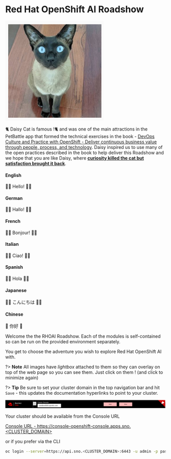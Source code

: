 # Red Hat OpenShift AI Roadshow

<!-- panels:start -->
<!-- div:floating-cat -->
<img src="images/daisy.png">

🐈 Daisy Cat is famous !🐈 and was one of the main attractions in the PetBattle app that formed the technical exercises in the book - [DevOps Culture and Practice with OpenShift - Deliver continuous business value through people, process, and technology](https://www.redhat.com/en/engage/devops-culture-practice-openshift-ebooks). Daisy inspired us to use many of the open practices described in the book to help deliver this Roadshow and we hope that you are like Daisy, where [**curiosity killed the cat but satisfaction brought it back**](https://en.wikipedia.org/wiki/Curiosity_killed_the_cat).
<!-- panels:end -->

<!-- tabs:start -->

#### **English**

🐑🐑 Hello! 🐑🐑

#### **German**

🍺🍺 Hallo! 🍺🍺

#### **French**

🐀🐀 Bonjour! 🐀🐀

#### **Italian**

🦜🦜 Ciao! 🦜🦜

#### **Spanish**

🦄🦄 Hola 🦄🦄

#### **Japanese**

🦩🦩 こんにちは 🦩🦩

#### **Chinese**

🐼 你好 🐼

<!-- tabs:end -->

Welcome the the RHOAI Roadshow. Each of the modules is self-contained so can be run on the provided environment separately.

You get to choose the adventure you wish to explore Red Hat OpenShift AI with.

?> **Note** All images have _lightbox_ attached to them so they can overlay on top of the web page so you can see them. Just click on them ! (and click to minimize again)

?> **Tip** Be sure to set your cluster domain in the top navigation bar and hit `Save` - this updates the documentation hyperlinks to point to your cluster.

![images/top-nav-bar.png](images/top-nav-bar.png)

Your cluster should be available from the Console URL

<a href="https://console-openshift-console.apps.sno.<CLUSTER_DOMAIN>" target="_blank">Console URL - https://console-openshift-console.apps.sno.<CLUSTER_DOMAIN></a>

or if you prefer via the CLI

```bash
oc login --server=https://api.sno.<CLUSTER_DOMAIN>:6443 -u admin -p password
```
